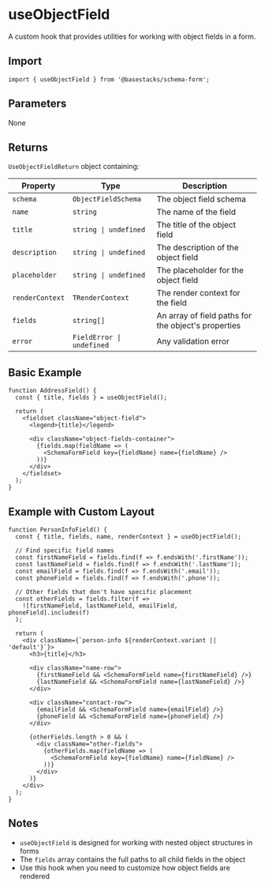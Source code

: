 # useObjectField

A custom hook that provides utilities for working with object fields in a form.

## Import

```tsx
import { useObjectField } from '@basestacks/schema-form';
```

## Parameters

None

## Returns

`UseObjectFieldReturn` object containing:

| Property | Type | Description |
|----------|------|-------------|
| `schema` | `ObjectFieldSchema` | The object field schema |
| `name` | `string` | The name of the field |
| `title` | `string \| undefined` | The title of the object field |
| `description` | `string \| undefined` | The description of the object field |
| `placeholder` | `string \| undefined` | The placeholder for the object field |
| `renderContext` | `TRenderContext` | The render context for the field |
| `fields` | `string[]` | An array of field paths for the object's properties |
| `error` | `FieldError \| undefined` | Any validation error |

## Basic Example

```tsx
function AddressField() {
  const { title, fields } = useObjectField();
  
  return (
    <fieldset className="object-field">
      <legend>{title}</legend>
      
      <div className="object-fields-container">
        {fields.map(fieldName => (
          <SchemaFormField key={fieldName} name={fieldName} />
        ))}
      </div>
    </fieldset>
  );
}
```

## Example with Custom Layout

```tsx
function PersonInfoField() {
  const { title, fields, name, renderContext } = useObjectField();

  // Find specific field names
  const firstNameField = fields.find(f => f.endsWith('.firstName'));
  const lastNameField = fields.find(f => f.endsWith('.lastName'));
  const emailField = fields.find(f => f.endsWith('.email'));
  const phoneField = fields.find(f => f.endsWith('.phone'));
  
  // Other fields that don't have specific placement
  const otherFields = fields.filter(f => 
    ![firstNameField, lastNameField, emailField, phoneField].includes(f)
  );
  
  return (
    <div className={`person-info ${renderContext.variant || 'default'}`}>
      <h3>{title}</h3>
      
      <div className="name-row">
        {firstNameField && <SchemaFormField name={firstNameField} />}
        {lastNameField && <SchemaFormField name={lastNameField} />}
      </div>
      
      <div className="contact-row">
        {emailField && <SchemaFormField name={emailField} />}
        {phoneField && <SchemaFormField name={phoneField} />}
      </div>
      
      {otherFields.length > 0 && (
        <div className="other-fields">
          {otherFields.map(fieldName => (
            <SchemaFormField key={fieldName} name={fieldName} />
          ))}
        </div>
      )}
    </div>
  );
}
```

## Notes

- `useObjectField` is designed for working with nested object structures in forms
- The `fields` array contains the full paths to all child fields in the object
- Use this hook when you need to customize how object fields are rendered
